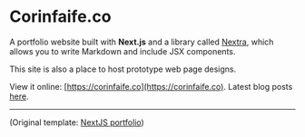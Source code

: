 # Corinfaife.co

A portfolio website built with **Next.js** and a library called [Nextra](https://nextra.vercel.app/), which allows you to write Markdown and include JSX components.

This site is also a place to host prototype web page designs.

View it online: [https://corinfaife.co](https://corinfaife.co). Latest blog posts [here](https://corinfaife.co/posts).

---

(Original template: [NextJS portfolio](https://vercel.com/templates/next.js/portfolio-starter-kit))